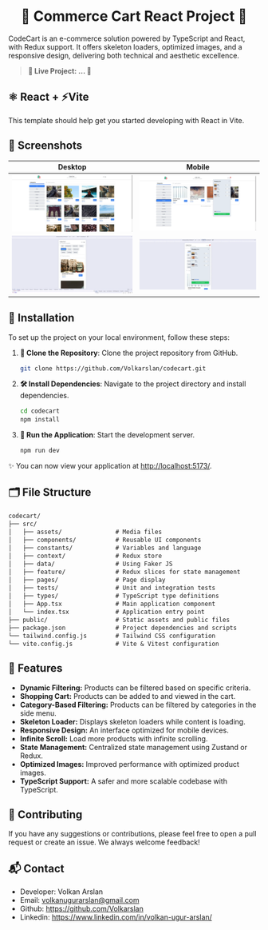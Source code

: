 <div align="center">

# 🛒 Commerce Cart React Project 🛒

</div>

CodeCart is an e-commerce solution powered by TypeScript and React, with Redux support. It offers skeleton loaders, optimized images, and a responsive design, delivering both technical and aesthetic excellence.

> **🎉 Live Project: ... 🎉**

## ⚛️ React + ⚡Vite

This template should help get you started developing with React in Vite.

## 📸 Screenshots

| Desktop                                                                                                                             | Mobile                                                                                                                                     |
| ----------------------------------------------------------------------------------------------------------------------------------- | ------------------------------------------------------------------------------------------------------------------------------------------ |
| ![list-desktop](https://raw.githubusercontent.com/Volkarslan/codecart/master/public/screenshots/list-desktop.webp?raw=true)    | ![cart-desktop](https://raw.githubusercontent.com/Volkarslan/codecart/master/public/screenshots/cart-desktop.webp?raw=true) |
| ![list-mobile](https://raw.githubusercontent.com/Volkarslan/codecart/master/public/screenshots/list-mobile.webp?raw=true) | ![cart-mobile](https://raw.githubusercontent.com/Volkarslan/codecart/master/public/screenshots/cart-mobile.webp?raw=true) |

## 🧮 Installation

To set up the project on your local environment, follow these steps:

1. **📡 Clone the Repository**: Clone the project repository from GitHub.

   ```sh
   git clone https://github.com/Volkarslan/codecart.git
   ```

2. **🛠️ Install Dependencies**: Navigate to the project directory and install dependencies.

   ```sh
   cd codecart
   npm install
   ```

3. **🚀 Run the Application**: Start the development server.

   ```sh
   npm run dev
   ```

✨ You can now view your application at [http://localhost:5173/](http://localhost:5173/).

## 🗂️ File Structure

```
codecart/
├── src/
│   ├── assets/               # Media files
│   ├── components/           # Reusable UI components
│   ├── constants/            # Variables and language
│   ├── context/              # Redux store
│   ├── data/                 # Using Faker JS
│   ├── feature/              # Redux slices for state management
│   ├── pages/                # Page display
│   ├── tests/                # Unit and integration tests
│   ├── types/                # TypeScript type definitions
│   ├── App.tsx               # Main application component
│   └── index.tsx             # Application entry point
├── public/                   # Static assets and public files
├── package.json              # Project dependencies and scripts
└── tailwind.config.js        # Tailwind CSS configuration
└── vite.config.js            # Vite & Vitest configuration
```

## 🔮 Features

- **Dynamic Filtering:** Products can be filtered based on specific criteria.
- **Shopping Cart:** Products can be added to and viewed in the cart.
- **Category-Based Filtering:** Products can be filtered by categories in the side menu.
- **Skeleton Loader:** Displays skeleton loaders while content is loading.
- **Responsive Design:** An interface optimized for mobile devices.
- **Infinite Scroll:** Load more products with infinite scrolling.
- **State Management:** Centralized state management using Zustand or Redux.
- **Optimized Images:** Improved performance with optimized product images.
- **TypeScript Support:** A safer and more scalable codebase with TypeScript.

## 🧭 Contributing

If you have any suggestions or contributions, please feel free to open a pull request or create an issue. We always welcome feedback!

## 📬 Contact

- Developer: Volkan Arslan <br/>
- Email: volkanugurarslan@gmail.com <br/>
- Github: https://github.com/Volkarslan <br/>
- Linkedin: https://www.linkedin.com/in/volkan-ugur-arslan/ <br/>

